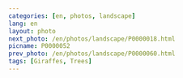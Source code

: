 ```yaml
---
categories: [en, photos, landscape]
lang: en
layout: photo
next_photo: /en/photos/landscape/P0000018.html
picname: P0000052
prev_photo: /en/photos/landscape/P0000060.html
tags: [Giraffes, Trees]
---
```

